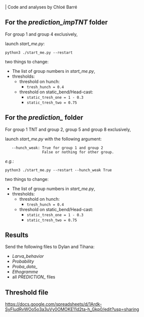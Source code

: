 | Code and analyses by Chloé Barré

## For the *prediction_impTNT* folder

For group 1 and group 4 exclusively,

launch *start_me.py*:
```
python3 ./start_me.py --restart
```

two things to change:

- The list of group numbers in *start_me.py*,
- thresholds:
  - threshold on hunch:
    - `tresh_hunch = 0.4`
  - threshold on static_bend/Head-cast:
    - `static_tresh_one = 1 - 0.3`
    - `static_tresh_two = 0.75`

## For the *prediction_* folder

For group 1 TNT and group 2, group 5 and group 8 exclusively,

launch *start_me.py* with the following argument:
```
   --hunch_weak: True for group 1 and group 2
                 False or nothing for other group.
```
*e.g.*:
```
python3 ./start_me.py --restart --hunch_weak True
```

two things to change:

- The list of group numbers in *start_me.py*,
- thresholds:
  - threshold on hunch:
    - `tresh_hunch = 0.4`
  - threshold on static_bend/Head-cast:
    - `static_tresh_one = 1 - 0.3`
    - `static_tresh_two = 0.75`


## Results

Send the following files to Dylan and Tihana:

* *Larva_behavior*
* *Probability*
* *Proba_data_*
* *Ethogramme*
* all *PREDICTION_* files

## Threshold file

https://docs.google.com/spreadsheets/d/1Ardk-SyFludRvWOo5o3a3uVy0OMOKE11d2ta-h_Gkp0/edit?usp=sharing
